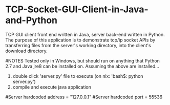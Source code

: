 # TCP-Socket-GUI-Client-in-Java-and-Python
TCP GUI client front end written in Java, server back-end written in Python.
The purpose of this application is to demonstrate tcp/ip socket APIs 
    by transferring files from the server's working directory,
    into the client's download directory.

#NOTES
Tested only in Windows, but should run on anything that
Python 2.7 and Java jre8 can be installed on.
Assuming the above are installed...
1. double click 'server.py' file to execute (on nix: 'bash$: python server.py')
2. compile and execute java application

#Server hardcoded address = "127.0.0.1"
#Server hardcoded port    =  55536
